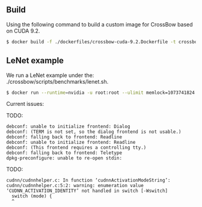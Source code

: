 ## Build

Using the following command to build a custom image for CrossBow based on CUDA 9.2.

```bash
$ docker build -f ./dockerfiles/crossbow-cuda-9.2.Dockerfile -t crossbow:latest .
```

## LeNet example

We run a LeNet example under the: ./crossbow/scripts/benchmarks/lenet.sh.

```bash
$ docker run --runtime=nvidia -u root:root --ulimit memlock=1073741824:1073741824 -it crossbow:latest ./crossbow/scripts/benchmarks/lenet.sh
```

Current issues:

TODO:

```
debconf: unable to initialize frontend: Dialog
debconf: (TERM is not set, so the dialog frontend is not usable.)
debconf: falling back to frontend: Readline
debconf: unable to initialize frontend: Readline
debconf: (This frontend requires a controlling tty.)
debconf: falling back to frontend: Teletype
dpkg-preconfigure: unable to re-open stdin:
```

TODO:

```
cudnn/cudnnhelper.c: In function ‘cudnnActivationModeString’:
cudnn/cudnnhelper.c:5:2: warning: enumeration value ‘CUDNN_ACTIVATION_IDENTITY’ not handled in switch [-Wswitch]
  switch (mode) {
  ^
```
